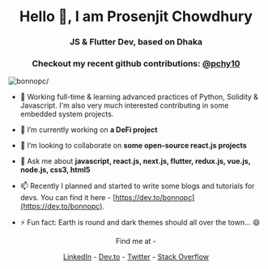 <h1 align="center">Hello 👋, I am Prosenjit Chowdhury</h1>
<h3 align="center">JS & Flutter Dev, based on Dhaka</h3>

<h3 align="center">Checkout my recent github contributions: <a href=https://github.com/pchy10 target="_blank">@pchy10</a></h3>
<p align="left"> <img src=https://komarev.com/ghpvc/?username=bonnopc alt=bonnopc/> </p>

- 🌱  Working full-time & learning advanced practices of Python, Solidity & Javascript. I'm also very much interested contributing in some embedded system projects.

- 🔭  I’m currently working on **a DeFi project**

- 👯  I’m looking to collaborate on **some open-source react.js projects**

- 💬  Ask me about **javascript, react.js, next.js, flutter, redux.js, vue.js, node.js, css3, html5**

- 📫  Recently I planned and started to write some blogs and tutorials for devs. You can find it here - [https://dev.to/bonnopc](https://dev.to/bonnopc).

- ⚡ Fun fact: Earth is round and dark themes should all over the town... 😄



<p align="center">Find me at -</p>
<p align="center">
<a href=https://linkedin.com/in/bonnopc target="_blank">LinkedIn</a> - 
<a href=https://dev.to/bonnopc target="blank">Dev.to</a> - 
<a href=https://twitter.com/bonnopc target="blank">Twitter</a> - 
<a href=https://stackoverflow.com/bonnopc target="blank">Stack Overflow</a>
</p>
